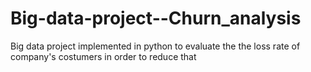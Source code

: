 # Big-data-project--Churn_analysis
Big data project implemented in python to evaluate the the loss rate of company's costumers in order to reduce that
